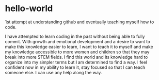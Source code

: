 # hello-world

1st attempt at understanding github and eventually teaching myself how to code. 

I have attempted to learn coding in the past without being able to fully commit. With growth and emotional development and a desire to want to make this knowledge easier to learn, I want to teach it to myself and make my knowledge accessible to more women and children so that they may break into more STEM fields. I find this world and its knowledge hard to organize into my simpler terms but I am determined to find a way. I feel confident now in my ability to learn it, stay focused so that I can teach someone else. I can use any help along the way.
